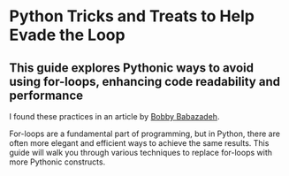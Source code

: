 # Python Tricks and Treats to Help Evade the Loop
## This guide explores Pythonic ways to avoid using for-loops, enhancing code readability and performance


I found these practices in an article by [Bobby Babazadeh](https://medium.com/@bobycloud/30-pythonic-ways-to-avoid-for-loops-a-decade-long-journey-best-practices-e0771cbab277).

For-loops are a fundamental part of programming, but in Python, there are often more elegant and efficient ways to achieve the same results. This guide will walk you through various techniques to replace for-loops with more Pythonic constructs.



